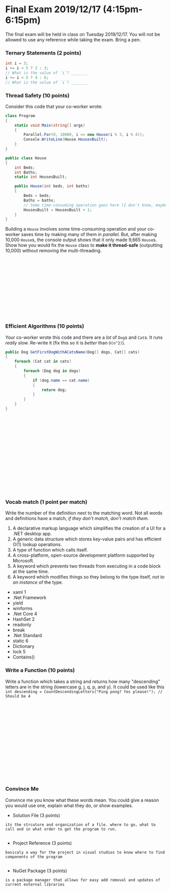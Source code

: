 # Final Exam 2019/12/17 (4:15pm-6:15pm)
The final exam will be held in class on Tuesday 2019/12/17. You will not be allowed to use any reference while taking the exam. Bring a pen.

### Ternary Statements (2 points)
```c#
int i = 3;
i += i < 5 ? 2 : 3;
// What is the value of `i`? _______
i += i < 5 ? 4 : 6;
// What is the value of `i`? _______
```

### Thread Safety (10 points)
Consider this code that your co-worker wrote:
```c#
class Program
{
	static void Main(string[] args)
	{
		Parallel.For(0, 10000, i => new House(i % 3, i % 4));
		Console.WriteLine(House.HousesBuilt);
	}
}

public class House
{
	int Beds;
	int Baths;
	static int HousesBuilt;

	public House(int beds, int baths)
	{
		Beds = beds;
		Baths = baths;
		// Some time-consuming operation goes here (I don't know, maybe a database call).
		HousesBuilt = HousesBuilt + 1;
	}
}
```
Building a `House` involves some time-consuming operation and your co-worker saves time by making many of them *in parallel*. But, after making 10,000 `House`s, the console output shows that it only made 9,665 `House`s. Show how you would fix the `House` class to **make it thread-safe** (outputting 10,000) without removing the multi-threading.
```














```

### Efficient Algorithms (10 points)
Your co-worker wrote this code and there are a *lot* of `Dog`s and `Cat`s. It runs *really* slow. Re-write it (fix this so it is *better* than `O(n^2)`).
```c#
public Dog GetFirstDogWithACatsName(Dog[] dogs, Cat[] cats)
{
	foreach (Cat cat in cats)
	{
		foreach (Dog dog in dogs)
		{
			if (dog.name == cat.name)
			{
				return dog;
			}
		}
	}
}




















```

### Vocab match (1 point per match)
Write the number of the definition next to the matching word.
Not all words and definitions have a match, *if they don't match, don't match them*.

1. A declarative markup language which simplifies the creation of a UI for a .NET desktop app.
1. A generic data structure which stores key-value pairs and has efficient O(1) lookup operations.
1. A type of function which calls itself.
1. A cross-platform, open-source development platform supported by Microsoft.
1. A keyword which prevents two threads from executing in a code block at the same time.
1. A keyword which modifies things so they belong to the type itself, *not to an instance* of the type.

* xaml 1
* .Net Framework
* yield
* winforms
* .Net Core 4
* HashSet<T> 2
* readonly
* break
* .Net Standard
* static 6
* Dictionary<T>
* lock 5
* Contains()

### Write a Function (10 points)
Write a function which takes a string and returns how many "descending" letters are in the string (lowercase g, j, q, p, and y).
It could be used like this
`int descending = CountDescendingLetters("Ping pong? Yes please!"); // Should be 4`
```


















```

### Convince Me
Convince me you know what these words mean. You could give a reason you would use one, explain what they do, or show examples.
* Solution File (3 points)
```
its the strcuture and organization of a file. where to go, what to call and in what order to get the program to run.


```
* Project Reference (3 points)
```
basicaly a way for the project in visual studios to know where to find components of the program


```
* NuGet Package (3 points)
```
is a package manager that allows for easy add removal and updates of current external libraries



```
